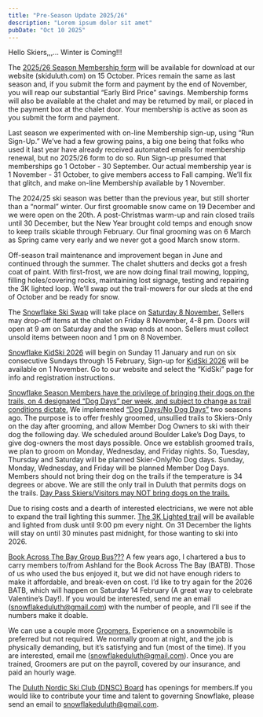 ```yaml
---
title: "Pre-Season Update 2025/26"
description: "Lorem ipsum dolor sit amet"
pubDate: "Oct 10 2025"
---
```


Hello Skiers,,,… Winter is Coming!!!

The [2025/26 Season Membership form](/season-pass/2025-26-DNSC-membership.pdf) will be available for download at our website (skiduluth.com) on 15 October. Prices remain the same as last season and, if you submit the form and payment by the end of November, you will reap our substantial “Early Bird Price” savings. Membership forms will also be available at the chalet and may be returned by mail, or placed in the payment box at the chalet door. Your membership is active as soon as you submit the form and payment.

Last season we experimented with on-line Membership sign-up, using “Run Sign-Up.” We’ve had a few growing pains, a big one being that folks who used it last year have already received automated emails for membership renewal, but no 2025/26 form to do so. Run Sign-up presumed that memberships go 1 October - 30 September. Our actual membership year is 1 November - 31 October, to give members access to Fall camping. We’ll fix that glitch, and make on-line Membership available by 1 November.

The 2024/25 ski season was better than the previous year, but still shorter than a “normal” winter. Our first groomable snow came on 19 December and we were open on the 20th. A post-Christmas warm-up and rain closed trails until 30 December, but the New Year brought cold temps and enough snow to keep trails skiable through February. Our final grooming was on 6 March as Spring came very early and we never got a good March snow storm.  

Off-season trail maintenance and improvement began in June and continued through the summer. The chalet shutters and decks got a fresh coat of paint. With first-frost, we are now doing final trail mowing, lopping, filling holes/covering rocks, maintaining lost signage, testing and repairing the 3K lighted loop. We’ll swap out the trail-mowers for our sleds at the end of October and be ready for snow.  

The <ins>Snowflake Ski Swap</ins> will take place on <ins>Saturday 8 November.</ins> Sellers may drop-off items at the chalet on Friday 8 November, 4-8 pm. Doors will open at 9 am on Saturday and the swap ends at noon. Sellers must collect unsold items between noon and 1 pm on 8 November.

<ins>Snowflake KidSki 2026</ins> will begin on Sunday 11 January and run on six consecutive Sundays through 15 February, Sign-up for <ins>KidSki 2026</ins> will be available on 1 November. Go to our website and select the “KidSki” page for info and registration instructions.

<ins>Snowflake Season Members have the privilege of bringing their dogs on the trails, on 4 designated “Dog Days”  per week, and subject to change as trail conditions dictate.</ins> We implemented <ins>“Dog Days/No Dog Days”</ins> two seasons ago. The purpose is to offer freshly groomed, unsullied trails to Skiers-Only on the day after grooming, and allow Member Dog Owners to ski with their dog the following day. We scheduled around Boulder Lake’s Dog Days, to give dog-owners the most days possible. Once we establish groomed trails, we plan to groom on Monday, Wednesday, and Friday nights. So, Tuesday, Thursday and Saturday will be planned Skier-Only/No Dog days. Sunday, Monday, Wednesday, and Friday will be planned Member Dog Days. Members should not bring their dog on the trails if the temperature is 34 degrees or above. We are still the only trail in Duluth that permits dogs on the trails. <ins>Day Pass Skiers/Visitors may NOT bring dogs on the trails.</ins> 

Due to rising costs and a dearth of interested electricians, we were not able to expand the trail lighting this summer. <ins>The 3K Lighted trail</ins> will be available and lighted from dusk until 9:00 pm every night. On 31 December the lights will stay on until 30 minutes past midnight, for those wanting to ski into 2026.
 
<ins>Book Across The Bay Group Bus???</ins>  A few years ago, I chartered a bus to carry members to/from Ashland for the Book Across The Bay (BATB). Those of us who used the bus enjoyed it, but we did not have enough riders to make it affordable, and break-even on cost. I’d like to try again for the 2026 BATB, which will happen on Saturday 14 February (A great way to celebrate Valentine’s Day!). If you would be interested, send me an email (snowflakeduluth@gmail.com) with the number of people, and I’ll see if the numbers make it doable.

We can use a couple more <ins>Groomers.</ins> Experience on a snowmobile is preferred but not required. We normally groom at night, and the job is physically demanding, but it’s satisfying and fun (most of the time). If you are interested, email me (snowflakeduluth@gmail.com). Once you are trained, Groomers are put on the payroll, covered by our insurance, and paid an hourly wage.

The <ins>Duluth Nordic Ski Club (DNSC) Board</ins> has openings for members.If you would like to contribute your time and talent to governing Snowflake, please send an email to snowflakeduluth@gmail.com.